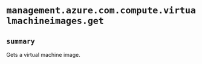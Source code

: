 # `management.azure.com.compute.virtualmachineimages.get`

## `summary`
Gets a virtual machine image.


